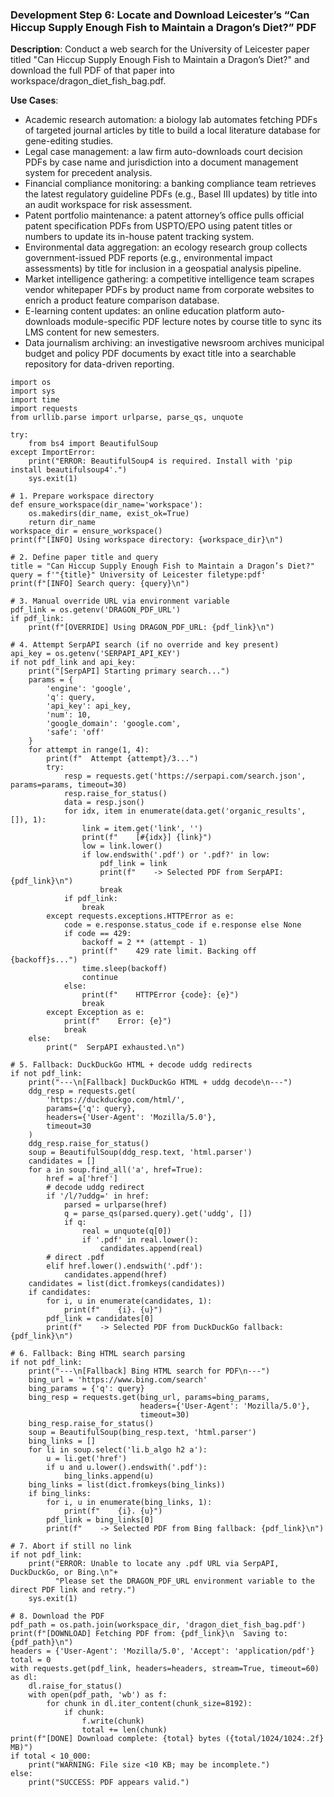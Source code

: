 ### Development Step 6: Locate and Download Leicester’s “Can Hiccup Supply Enough Fish to Maintain a Dragon’s Diet?” PDF

**Description**: Conduct a web search for the University of Leicester paper titled "Can Hiccup Supply Enough Fish to Maintain a Dragon’s Diet?" and download the full PDF of that paper into workspace/dragon_diet_fish_bag.pdf.

**Use Cases**:
- Academic research automation: a biology lab automates fetching PDFs of targeted journal articles by title to build a local literature database for gene-editing studies.
- Legal case management: a law firm auto-downloads court decision PDFs by case name and jurisdiction into a document management system for precedent analysis.
- Financial compliance monitoring: a banking compliance team retrieves the latest regulatory guideline PDFs (e.g., Basel III updates) by title into an audit workspace for risk assessment.
- Patent portfolio maintenance: a patent attorney’s office pulls official patent specification PDFs from USPTO/EPO using patent titles or numbers to update its in-house patent tracking system.
- Environmental data aggregation: an ecology research group collects government-issued PDF reports (e.g., environmental impact assessments) by title for inclusion in a geospatial analysis pipeline.
- Market intelligence gathering: a competitive intelligence team scrapes vendor whitepaper PDFs by product name from corporate websites to enrich a product feature comparison database.
- E-learning content updates: an online education platform auto-downloads module-specific PDF lecture notes by course title to sync its LMS content for new semesters.
- Data journalism archiving: an investigative newsroom archives municipal budget and policy PDF documents by exact title into a searchable repository for data-driven reporting.

```
import os
import sys
import time
import requests
from urllib.parse import urlparse, parse_qs, unquote

try:
    from bs4 import BeautifulSoup
except ImportError:
    print("ERROR: BeautifulSoup4 is required. Install with 'pip install beautifulsoup4'.")
    sys.exit(1)

# 1. Prepare workspace directory
def ensure_workspace(dir_name='workspace'):
    os.makedirs(dir_name, exist_ok=True)
    return dir_name
workspace_dir = ensure_workspace()
print(f"[INFO] Using workspace directory: {workspace_dir}\n")

# 2. Define paper title and query
title = "Can Hiccup Supply Enough Fish to Maintain a Dragon’s Diet?"
query = f'"{title}" University of Leicester filetype:pdf'
print(f"[INFO] Search query: {query}\n")

# 3. Manual override URL via environment variable
pdf_link = os.getenv('DRAGON_PDF_URL')
if pdf_link:
    print(f"[OVERRIDE] Using DRAGON_PDF_URL: {pdf_link}\n")

# 4. Attempt SerpAPI search (if no override and key present)
api_key = os.getenv('SERPAPI_API_KEY')
if not pdf_link and api_key:
    print("[SerpAPI] Starting primary search...")
    params = {
        'engine': 'google',
        'q': query,
        'api_key': api_key,
        'num': 10,
        'google_domain': 'google.com',
        'safe': 'off'
    }
    for attempt in range(1, 4):
        print(f"  Attempt {attempt}/3...")
        try:
            resp = requests.get('https://serpapi.com/search.json', params=params, timeout=30)
            resp.raise_for_status()
            data = resp.json()
            for idx, item in enumerate(data.get('organic_results', []), 1):
                link = item.get('link', '')
                print(f"    [#{idx}] {link}")
                low = link.lower()
                if low.endswith('.pdf') or '.pdf?' in low:
                    pdf_link = link
                    print(f"    -> Selected PDF from SerpAPI: {pdf_link}\n")
                    break
            if pdf_link:
                break
        except requests.exceptions.HTTPError as e:
            code = e.response.status_code if e.response else None
            if code == 429:
                backoff = 2 ** (attempt - 1)
                print(f"    429 rate limit. Backing off {backoff}s...")
                time.sleep(backoff)
                continue
            else:
                print(f"    HTTPError {code}: {e}")
                break
        except Exception as e:
            print(f"    Error: {e}")
            break
    else:
        print("  SerpAPI exhausted.\n")

# 5. Fallback: DuckDuckGo HTML + decode uddg redirects
if not pdf_link:
    print("---\n[Fallback] DuckDuckGo HTML + uddg decode\n---")
    ddg_resp = requests.get(
        'https://duckduckgo.com/html/',
        params={'q': query},
        headers={'User-Agent': 'Mozilla/5.0'},
        timeout=30
    )
    ddg_resp.raise_for_status()
    soup = BeautifulSoup(ddg_resp.text, 'html.parser')
    candidates = []
    for a in soup.find_all('a', href=True):
        href = a['href']
        # decode uddg redirect
        if '/l/?uddg=' in href:
            parsed = urlparse(href)
            q = parse_qs(parsed.query).get('uddg', [])
            if q:
                real = unquote(q[0])
                if '.pdf' in real.lower():
                    candidates.append(real)
        # direct .pdf
        elif href.lower().endswith('.pdf'):
            candidates.append(href)
    candidates = list(dict.fromkeys(candidates))
    if candidates:
        for i, u in enumerate(candidates, 1):
            print(f"    {i}. {u}")
        pdf_link = candidates[0]
        print(f"    -> Selected PDF from DuckDuckGo fallback: {pdf_link}\n")

# 6. Fallback: Bing HTML search parsing
if not pdf_link:
    print("---\n[Fallback] Bing HTML search for PDF\n---")
    bing_url = 'https://www.bing.com/search'
    bing_params = {'q': query}
    bing_resp = requests.get(bing_url, params=bing_params,
                             headers={'User-Agent': 'Mozilla/5.0'},
                             timeout=30)
    bing_resp.raise_for_status()
    soup = BeautifulSoup(bing_resp.text, 'html.parser')
    bing_links = []
    for li in soup.select('li.b_algo h2 a'):
        u = li.get('href')
        if u and u.lower().endswith('.pdf'):
            bing_links.append(u)
    bing_links = list(dict.fromkeys(bing_links))
    if bing_links:
        for i, u in enumerate(bing_links, 1):
            print(f"    {i}. {u}")
        pdf_link = bing_links[0]
        print(f"    -> Selected PDF from Bing fallback: {pdf_link}\n")

# 7. Abort if still no link
if not pdf_link:
    print("ERROR: Unable to locate any .pdf URL via SerpAPI, DuckDuckGo, or Bing.\n"+
          "Please set the DRAGON_PDF_URL environment variable to the direct PDF link and retry.")
    sys.exit(1)

# 8. Download the PDF
pdf_path = os.path.join(workspace_dir, 'dragon_diet_fish_bag.pdf')
print(f"[DOWNLOAD] Fetching PDF from: {pdf_link}\n  Saving to: {pdf_path}\n")
headers = {'User-Agent': 'Mozilla/5.0', 'Accept': 'application/pdf'}
total = 0
with requests.get(pdf_link, headers=headers, stream=True, timeout=60) as dl:
    dl.raise_for_status()
    with open(pdf_path, 'wb') as f:
        for chunk in dl.iter_content(chunk_size=8192):
            if chunk:
                f.write(chunk)
                total += len(chunk)
print(f"[DONE] Download complete: {total} bytes ({total/1024/1024:.2f} MB)")
if total < 10_000:
    print("WARNING: File size <10 KB; may be incomplete.")
else:
    print("SUCCESS: PDF appears valid.")

```